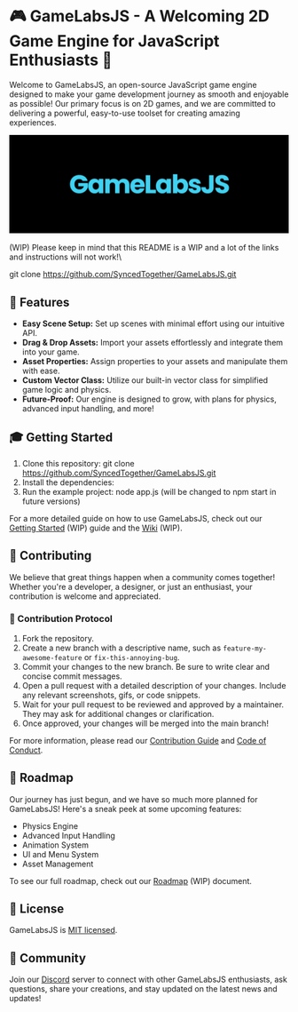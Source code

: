 # 🎮 GameLabsJS - A Welcoming 2D Game Engine for JavaScript Enthusiasts 🌟

Welcome to GameLabsJS, an open-source JavaScript game engine designed to make your game development journey as smooth and enjoyable as possible! Our primary focus is on 2D games, and we are committed to delivering a powerful, easy-to-use toolset for creating amazing experiences.

![GameLabsJS Banner](assets/banner.png)

(WIP) Please keep in mind that this README is a WIP and a lot of the links and instructions will not work!\

git clone https://github.com/SyncedTogether/GameLabsJS.git

## 📙 Features

- **Easy Scene Setup:** Set up scenes with minimal effort using our intuitive API.
- **Drag & Drop Assets:** Import your assets effortlessly and integrate them into your game.
- **Asset Properties:** Assign properties to your assets and manipulate them with ease.
- **Custom Vector Class:** Utilize our built-in vector class for simplified game logic and physics.
- **Future-Proof:** Our engine is designed to grow, with plans for physics, advanced input handling, and more!

## 🎓 Getting Started

1. Clone this repository:
git clone https://github.com/SyncedTogether/GameLabsJS.git
2. Install the dependencies:
3. Run the example project:
node app.js (will be changed to npm start in future versions)


For a more detailed guide on how to use GameLabsJS, check out our [Getting Started](docs/getting-started.md) (WIP) guide and the [Wiki](https://github.com/SyncedTogether/GameLabsJS/wiki) (WIP).

## 💖 Contributing

We believe that great things happen when a community comes together! Whether you're a developer, a designer, or just an enthusiast, your contribution is welcome and appreciated.

### 🤝 Contribution Protocol

1. Fork the repository.
2. Create a new branch with a descriptive name, such as `feature-my-awesome-feature` or `fix-this-annoying-bug`.
3. Commit your changes to the new branch. Be sure to write clear and concise commit messages.
4. Open a pull request with a detailed description of your changes. Include any relevant screenshots, gifs, or code snippets.
5. Wait for your pull request to be reviewed and approved by a maintainer. They may ask for additional changes or clarification.
6. Once approved, your changes will be merged into the main branch!

For more information, please read our [Contribution Guide](docs/contributing.md) and [Code of Conduct](docs/code-of-conduct.md).

## 🚀 Roadmap

Our journey has just begun, and we have so much more planned for GameLabsJS! Here's a sneak peek at some upcoming features:

- Physics Engine
- Advanced Input Handling
- Animation System
- UI and Menu System
- Asset Management

To see our full roadmap, check out our [Roadmap](docs/roadmap.md) (WIP) document.

## 📄 License

GameLabsJS is [MIT licensed](LICENSE).

## 💬 Community

Join our [Discord](https://discord.gg/MbVE9ujcFt) server to connect with other GameLabsJS enthusiasts, ask questions, share your creations, and stay updated on the latest news and updates!
